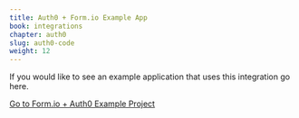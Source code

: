 ```yaml
---
title: Auth0 + Form.io Example App
book: integrations
chapter: auth0
slug: auth0-code
weight: 12
---
```

If you would like to see an example application that uses this integration go here.

<a class="btn btn-success" href="https://github.cgom/formio/formio-auth0">Go to Form.io + Auth0 Example Project</a>